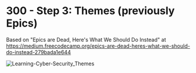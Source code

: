 # 300 - Step 3: Themes (previously Epics)

Based on "Epics are Dead, Here's What We Should Do Instead" at https://medium.freecodecamp.org/epics-are-dead-heres-what-we-should-do-instead-279bada1e644

![Learning-Cyber-Security_Themes](https://user-images.githubusercontent.com/1499433/225617041-a6765b25-2185-4fdb-b89d-9a375307392c.png)
